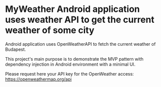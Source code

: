 # MyWeather Android application uses weather API to get the current weather of some city #

Android application uses OpenWeatherAPI to fetch the current weather of Budapest.

This project's main purpose is to demonstrate the MVP pattern with dependency injection in Android environment with a minimal UI.

Please request here your API key for the OpenWeather access: https://openweathermap.org/api



